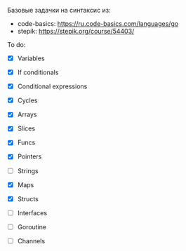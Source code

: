 Базовые задачки на синтаксис из:
- code-basics: https://ru.code-basics.com/languages/go
- stepik: https://stepik.org/course/54403/

To do:
- [X] Variables
- [X] If conditionals
- [X] Conditional expressions
- [X] Cycles
- [X] Arrays
- [X] Slices
- [X] Funcs
- [X] Pointers
- [ ] Strings
- [X] Maps
- [X] Structs
- [ ] Interfaces
- [ ] Goroutine
- [ ] Channels

